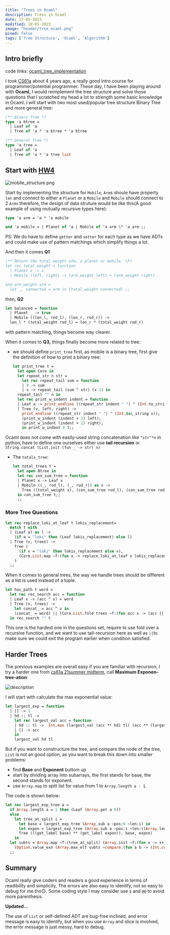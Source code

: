 ```yaml
---
title: "Trees in Ocaml"
description: Tress in Ocaml
date: 17-05-2023
modified: 18-05-2023
image: "header/tree_ocaml.png"
pined: false 
tags: ['Tree Structure', 'Ocaml', 'Algorithm']
---
```


## Intro briefly
code links: [ocaml_tree_implementation](https://github.com/Frank-III/blog_code/tree/1d84e5465135898c47403b11705657603e3e9eb5/tree_hw)

I took [CS61a](https://cs61a.org/) about 4 years ago, a really good intro course for programmer/potential programmer. These day, I have been playing around with **Ocaml,** I would reimplement the tree structure and solve those questions that I scratched my head a lot to strength some basic knowledge in Ocaml. I will start with two most used/popular tree structure Binary Tree and more general tree:
```ocaml
(** Binary Tree *)
type 'a btree = 
  | Leaf of 'a
  | Tree of 'a * 'a btree * 'a btree

(** General Tree *)
type 'a tree = 
  | Leaf of 'a
  | Tree of 'a * 'a tree list
```
## Start with [HW4](https://cs61a.org/hw/hw04/#mobiles)

![mobile_structure.png](/personal_site/images/content/mobiles.png)

Start by implementing the structure for `Mobile`, `Arm`s shoule have property `len` and connect to either a `Planet` or a `Mobile` and `Mobile` should connect to 2 `Arms` therefore, the design of data struture would be like this(A good example of using mutually recursive types here):
```ocaml
type 'a arm = 'a * 'a mobile 

and 'a mobile = | Planet of 'a | Mobile of 'a arm \* 'a arm ;;
```
PS: We do have to define `getter` and `setter` for each type as we have ADTs and could make use of pattern matchings which simplify things a lot.

And then it comes **Q1**

```ocaml
(** Return the total weight ofm, a planet or mobile. \*) 
let rec total_weight = function 
  | Planet x -> x 
  | Mobile (left, right) -> (arm_weight left) + (arm_weight right) 

and arm_weight arm =
  let _, connected = arm in (total_weight connected) ;;
```
then, **Q2**

```ocaml
let balanced = function 
  | Planet _ -> true 
  | Mobile ((len_l, rod_l), (len_r, rod_r)) -> 
  len_l * (total_weight rod_l) = len_r * (total_weight rod_r)
```

with pattern matching, things become way clearer.

When it comes to **Q3,** things finally become more related to tree:

- we should define `print_tree` first, as mobile is a binary tree, first give the definition of how to print a binary tree:
  ```ocaml
  let print_tree t = 
    let open Core in 
    let repeat_str n str = 
      let rec repeat_tail sum = function 
      | 0 -> sum 
      | x -> repeat_tail (sum ^ str) (x-1) in 
    repeat_tail "" n in 
    let rec print_w_indent indent = function 
    | Leaf a -> print_endline ((repeat_str indent " ") ^ (Int.to_string a)) 
    | Tree (v, left, right) -> 
      print_endline ((repeat_str indent " ") ^ (Int.to\_string v)); 
      (print_w_indent (indent + 2) left); 
      (print_w_indent (indent + 2) right); 
      in print_w_indent 0 t;;
  ```

Ocaml does not come with easily-used string concatenation like `"str"*n` in python, have to define one ourselves either use **tail recursion** or `String.concat (List.init (fun _ -> str) n)`

- The `totals_tree`:
  ```ocaml
  let total_trees t =
    let open Btree in 
    let rec con_sum_tree = function 
    | Planet x -> Leaf x 
    | Mobile ((_, rod_l), (_, rod_r)) as x -> 
      Tree ((total_weight x), (con_sum_tree rod_l), (con_sum_tree rod_r))
    in con_sum_tree t;;
    ;;
  ``` 

### More Tree Questions
```ocaml
let rec replace_loki_at_leaf t lokis_replacement= 
  match t with 
  | (Leaf a) as l -> 
    (if a = "loki" then (Leaf lokis_replacement) else l)
  | Tree (v, trees) -> 
    Tree (
      (if v = "loki" then lokis_replacement else v),
      (Core.List.map ~f:(fun x -> replace_loki_at_leaf x lokis_replacement) trees)
    )
  ;;
```

When it comes to general trees, the way we handle trees should be different as a list is used instead of a tuple.

```ocaml
let has_path t word = 
  let rec rec_search acc = function 
  | Leaf x -> (acc ^ x) = word
  | Tree (v, trees) ->
    let concat_ = acc ^ v in 
    (concat_ = word) || (Core.List.fold trees ~f:(fun acc x -> (acc || (rec_search concat_ x))) ~init:false)
  in rec_search "" t 
```

This one is the hardest one in the questions set, require to use fold over a recursive function, and we want to use tail-recursion here as well as `||`to make sure we could exit the program earlier when condition satisfied.

## Harder Trees
The previous examples are overall easy if you are familiar with recursion, I try a harder one from [cs61a 21summer midterm](https://cs61a.org/exam/su21/midterm/61a-su21-midterm.pdf#page=10), call **Maximum Exponen-tree-ation**:

![description](/personal_site/images/content/exp_tree.png)

I will start with calculate the max exponential value:
```ocaml
let largest_exp = function 
  | [] -> 1
  | hd :: tl -> 
    let rec largest_val acc = function 
    | hd :: tl ->  Int.max (largest_val (acc ** hd) tl) (acc ** (largest_val hd tl))
    | [] -> acc
    in
    largest_val hd tl
```
But if you want to constructure the tree, and compare the node of the tree, `List` is not an good option, as you want to break this down into smaller problems: 
- find **Base** and **Exponent** buttom up
- start by dividing array into subarrays, the first stands for base, the second stands for exponent.
- use `Array.map` to split list for value from 1 to `Array.length a - 1`.

The code is shown below:

```ocaml
let rec largest_exp_tree a = 
  if Array.length a = 1 then (Leaf (Array.get a 0))
  else 
    let tree_at_split i = 
      let base = largest_exp_tree (Array.sub a ~pos:0 ~len:i) in 
      let expon = largest_exp_tree (Array.sub a ~pos:i ~len:((Array.length a) - i)) in 
      Tree (((get_label base) ** (get_label expon)), base, expon)
    in 
  let subts = Array.map ~f:(tree_at_split) (Array.init ~f:(fun x -> x+1) (Array.length a - 1)) in
    (Option.value_exn (Array.max_elt subts ~compare:(fun a b -> (Int.compare (get_label a) (get_label b)))))
  ;;
```
## Summary

Ocaml really give coders and readers a good experience in terms of readibility and simplicity, The errors are also easy to identify, not so easy to debug for me tho🙃. Some coding style I may consider use `$` and `@@` to avoid more parenthesis.

**Updated...**

The use of `List` or self-defined ADT are bug-free inclined, and error message is easy to identify, but when you use `Array` and slice is involved, the error message is just messy, hard to debug.


